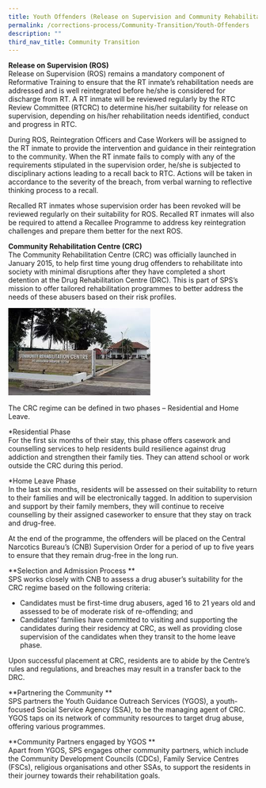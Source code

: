 ```yaml
---
title: Youth Offenders (Release on Supervision and Community Rehabilitation Centre)
permalink: /corrections-process/Community-Transition/Youth-Offenders
description: ""
third_nav_title: Community Transition
---
```

**Release on Supervision (ROS)**<br>
Release on Supervision (ROS) remains a mandatory component of Reformative Training to ensure that the RT inmate’s rehabilitation needs are addressed and is well reintegrated before he/she is considered for discharge from RT. A RT inmate will be reviewed regularly by the RTC Review Committee (RTCRC) to determine his/her suitability for release on supervision, depending on his/her rehabilitation needs identified, conduct and progress in RTC.

During ROS, Reintegration Officers and Case Workers will be assigned to the RT inmate to provide the intervention and guidance in their reintegration to the community. When the RT inmate fails to comply with any of the requirements stipulated in the supervision order, he/she is subjected to disciplinary actions leading to a recall back to RTC. Actions will be taken in accordance to the severity of the breach, from verbal warning to reflective thinking process to a recall.

Recalled RT inmates whose supervision order has been revoked will be reviewed regularly on their suitability for ROS. Recalled RT inmates will also be required to attend a Recallee Programme to address key reintegration challenges and prepare them better for the next ROS.

**Community Rehabilitation Centre (CRC)**<br>
The Community Rehabilitation Centre (CRC) was officially launched in January 2015, to help first time young drug offenders to rehabilitate into society with minimal disruptions after they have completed a short detention at the Drug Rehabilitation Centre (DRC). This is part of SPS’s mission to offer tailored rehabilitation programmes to better address the needs of these abusers based on their risk profiles.

![](/images/Rehabilitation/CRC.jpg)

The CRC regime can be defined in two phases – Residential and Home Leave.

*Residential Phase <br>
For the first six months of their stay, this phase offers casework and counselling services to help residents build resilience against drug addiction and strengthen their family ties. They can attend school or work outside the CRC during this period. 

*Home Leave Phase <br>
In the last six months, residents will be assessed on their suitability to return to their families and will be electronically tagged. In addition to supervision and support by their family members, they will continue to receive counselling by their assigned caseworker to ensure that they stay on track and drug-free. 

At the end of the programme, the offenders will be placed on the Central Narcotics Bureau’s (CNB) Supervision Order for a period of up to five years to ensure that they remain drug-free in the long run. 

**Selection and Admission Process ** <br>
SPS works closely with CNB to assess a drug abuser’s suitability for the CRC regime based on the following criteria: 

* Candidates must be first-time drug abusers, aged 16 to 21 years old and assessed to be of moderate risk of re-offending; and 
* Candidates’ families have committed to visiting and supporting the candidates during their residency at CRC, as well as providing close supervision of the candidates when they transit to the home leave phase. 

Upon successful placement at CRC, residents are to abide by the Centre’s rules and regulations, and breaches may result in a transfer back to the DRC. 

**Partnering the Community ** <br>
SPS partners the Youth Guidance Outreach Services (YGOS), a youth-focused Social Service Agency (SSA), to be the managing agent of CRC. YGOS taps on its network of community resources to target drug abuse, offering various programmes.

**Community Partners engaged by YGOS ** <br> 
Apart from YGOS, SPS engages other community partners, which include the Community Development Councils (CDCs), Family Service Centres (FSCs), religious organisations and other SSAs, to support the residents in their journey towards their rehabilitation goals. 
